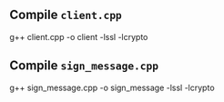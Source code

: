
## Compile `client.cpp`

g++ client.cpp -o client -lssl -lcrypto

## Compile `sign_message.cpp`

g++ sign\_message.cpp -o sign\_message -lssl -lcrypto

